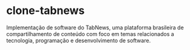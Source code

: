 # clone-tabnews

Implementação de software do TabNews, uma plataforma brasileira de compartilhamento de conteúdo com foco em temas relacionados a tecnologia, programação e desenvolvimento de software.
